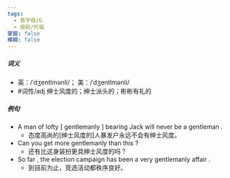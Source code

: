 ```yaml
---
tags:
  - 首字母/G
  - 级别/托福
掌握: false
模糊: false
---
```

##### 词义
- 英：/ˈdʒentlmənli/； 美：/ˈdʒentlmənli/
- #词性/adj  绅士风度的；绅士派头的；彬彬有礼的
##### 例句
- A man of lofty [ gentlemanly ] bearing Jack will never be a gentleman .
	- 态度高尚的[绅士风度的]人暴发户永远不会有绅士风度。
- Can you get more gentlemanly than this ?
	- 还有比这身装扮更具绅士风度的吗？
- So far , the election campaign has been a very gentlemanly affair .
	- 到目前为止，竞选活动都秩序良好。
